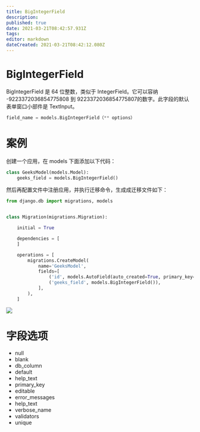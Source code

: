 ```yaml
---
title: BigIntegerField
description: 
published: true
date: 2021-03-21T08:42:57.931Z
tags: 
editor: markdown
dateCreated: 2021-03-21T08:42:12.080Z
---
```


# BigIntegerField

BigIntegerField 是 64 位整数，类似于 IntegerField。它可以容纳 -9223372036854775808 到 9223372036854775807的数字。此字段的默认表单窗口小部件是 TextInput。

```python
field_name = models.BigIntegerField（** options）
```

# 案例

创建一个应用，在 models 下面添加以下代码：

```python
class GeeksModel(models.Model):
    geeks_field = models.BigIntegerField()
```

然后再配置文件中注册应用，并执行迁移命令，生成成迁移文件如下：

```python
from django.db import migrations, models


class Migration(migrations.Migration):

    initial = True

    dependencies = [
    ]

    operations = [
        migrations.CreateModel(
            name='GeeksModel',
            fields=[
                ('id', models.AutoField(auto_created=True, primary_key=True, serialize=False, verbose_name='ID')),
                ('geeks_field', models.BigIntegerField()),
            ],
        ),
    ]
```

![](https://media.geeksforgeeks.org/wp-content/uploads/20191005114924/bigintegerfield-django-models-1024x226.png)

# 字段选项

- null
- blank
- db_column
- default
- help_text
- primary_key
- editable
- error_messages
- help_text
- verbose_name
- validators
- unique
